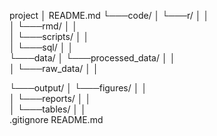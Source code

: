 project
│   README.md
└───code/
│       └───r/
│           │   
│       └───rmd/
│           │  
│       └───scripts/
│           │  
│       └───sql/
│           │  
└───data/
│       └───processed_data/
│           │   
│       └───raw_data/
│           │   

└───output/
│       └───figures/
│           │  
│       └───reports/
│           │   
│       └───tables/
│           │   
.gitignore
README.md
